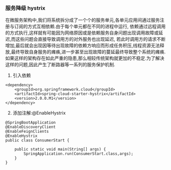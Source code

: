 ### 服务降级 hystrix
在微服务架构中,我们将系统拆分成了一个个的服务单元,各单元应用间通过服务注册与订阅的方式互相依赖.由于每个单元都在不同的进程中运行,
依赖通过远程调用的方式执行,这样就有可能因为网络原因或是依赖服务自身问题出现调用故障或延迟,而这些问题会直接导致调用方的对外服务也出现延迟,
若此时调用方的请求不断增加,最后就会出现因等待出现故障的依赖方响应而形成任务积压,线程资源无法释放,最终导致自身服务的瘫痪,进一步甚至出现故障的蔓延最终导致整个系统的瘫痪.
如果这样的架构存在如此严重的隐患,那么相较传统架构就更加的不稳定.为了解决这样的问题,因此产生了断路器等一系列的服务保护机制.

1. 引入依赖
```
<dependency>
    <groupId>org.springframework.cloud</groupId>
    <artifactId>spring-cloud-starter-hystrix</artifactId>
    <version>2.0.0.M1</version>
</dependency>
```

2. 添加注解:@EnableHystrix
```
@SpringBootApplication
@EnableDiscoveryClient
@EnableFeignClients
@EnableHystrix
public class ConsumerStart {

    public static void main(String[] args) {
        SpringApplication.run(ConsumerStart.class,args);
    }
}
```
